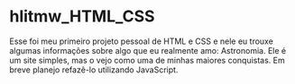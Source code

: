 # hlitmw_HTML_CSS
Esse foi meu primeiro projeto pessoal de HTML e CSS e nele eu trouxe algumas informações sobre algo que eu realmente amo: Astronomia.  Ele é um site simples, mas o vejo como uma de minhas maiores conquistas. Em breve planejo refazê-lo utilizando JavaScript.
